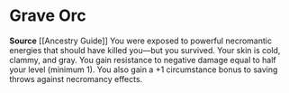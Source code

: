 ﻿---
id: '107'
name: Grave Orc
rarity: Common
source: '[[DATABASE/source/Ancestry Guide|Ancestry Guide]]'
trait: null
type: Heritage

---
# Grave Orc

**Source** [[Ancestry Guide]] 
You were exposed to powerful necromantic energies that should have killed you—but you survived. Your skin is cold, clammy, and gray. You gain resistance to negative damage equal to half your level (minimum 1). You also gain a +1 circumstance bonus to saving throws against necromancy effects.